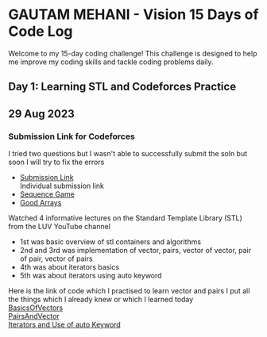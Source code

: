 # GAUTAM MEHANI - Vision 15 Days of Code Log

Welcome to my 15-day coding challenge! This challenge is designed to help me improve my coding skills and tackle coding problems daily.

## Day 1: Learning STL and Codeforces Practice
## 29 Aug 2023 <br>

### Submission Link for Codeforces
I tried two questions but I wasn't able to successfully submit the soln but soon I will try to fix the errors <br>
- [Submission Link](https://codeforces.com/submissions/GautamMehani) <br> 
Individual submission link <br> 
- [Sequence Game](https://codeforces.com/contest/1862/submission/221007003)<br>
- [Good Arrays](https://codeforces.com/contest/1856/submission/220942840)<br>

Watched 4 informative lectures on the Standard Template Library (STL) from the LUV YouTube     channel
  - 1st was basic overview of stl containers and algorithms
  - 2nd and 3rd was implementation of vector, pairs, vector of vector, pair of pair, vector of     pairs
  - 4th was about iterators basics
  - 5th was about iterators using auto keyword

Here is the link of code which I practised to learn vector and pairs I put all the things which I already knew or which I learned today <br>
 [BasicsOfVectors](https://pastebin.com/agsDBiZC) <br>
 [PairsAndVector](https://pastebin.com/ipMirTQ3) <br>
 [Iterators and Use of auto Keyword](https://pastebin.com/2ynbmaSe)<br>

 


